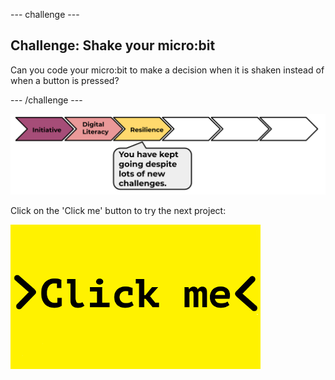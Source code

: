 --- challenge ---
## Challenge: Shake your micro:bit
Can you code your micro:bit to make a decision when it is shaken instead of when a button is pressed?



--- /challenge ---

![progress bar](images/m1-3.png)

Click on the 'Click me' button to try the next project:

<a href="hhttps://codeclub.org/en/microbit1">
<img src="images/Clickme.png">
